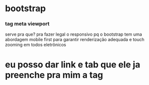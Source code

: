 # bootstrap


### tag meta viewport
serve pra que?
pra fazer legal o responsivo
pq o bootstrap tem uma abordagem mobile first
para garantir renderização adequada e touch zooming em todos eletrônicos

# eu posso dar link e tab que ele ja preenche pra mim a tag 